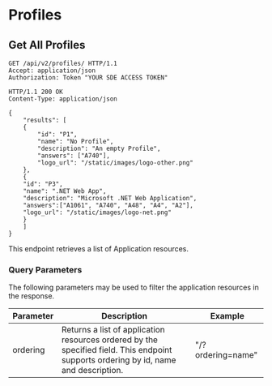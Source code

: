 # Profiles

## Get All Profiles


```http
GET /api/v2/profiles/ HTTP/1.1
Accept: application/json
Authorization: Token "YOUR SDE ACCESS TOKEN"
```

```http
HTTP/1.1 200 OK
Content-Type: application/json

{
    "results": [
    {
        "id": "P1",
        "name": "No Profile",
        "description": "An empty Profile",
        "answers": ["A740"],
        "logo_url": "/static/images/logo-other.png"
    },
    {
    "id": "P3",
    "name": ".NET Web App",
    "description": "Microsoft .NET Web Application",
    "answers":["A1061", "A740", "A48", "A4", "A2"],
    "logo_url": "/static/images/logo-net.png"
    }
    ]
}
```
This endpoint retrieves a list of Application resources.

### Query Parameters

The following parameters may be used to filter the application resources in the response.


Parameter | Description | Example
----------|-------------|-------------
ordering |  Returns a list of application resources ordered by the specified field. This endpoint supports ordering by id, name and description. | "/?ordering=name"